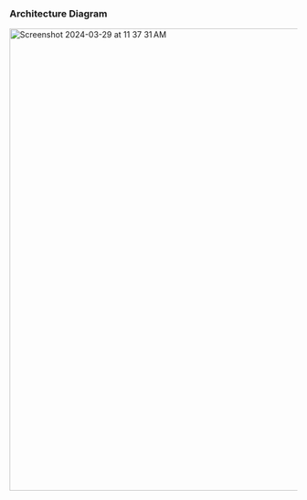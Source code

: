 ### Architecture Diagram
<img width="809" alt="Screenshot 2024-03-29 at 11 37 31 AM" src="https://github.com/department-of-veterans-affairs/va.gov-team/assets/13838621/1e669913-98c6-425a-afff-88a6c11427c8">
